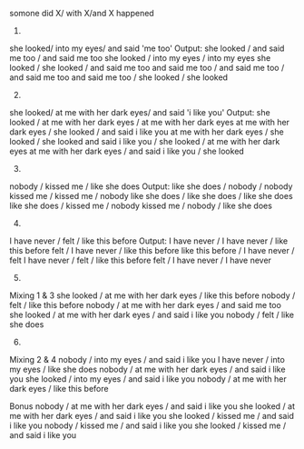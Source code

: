 somone did X/ with X/and X happened

1.
she looked/ into my eyes/ and said 'me too'
Output:
  she looked / and said me too / and said me too
  she looked / into my eyes / into my eyes
  she looked / she looked / and said me too
  and said me too / and said me too / and said me too
  and said me too / she looked / she looked

2.
she looked/ at me with her dark eyes/ and said 'i like you'
Output:
  she looked / at me with her dark eyes / at me with her dark eyes
  at me with her dark eyes / she looked / and said i like you
  at me with her dark eyes / she looked / she looked
  and said i like you / she looked / at me with her dark eyes
  at me with her dark eyes / and said i like you / she looked

3.
nobody / kissed me / like she does
Output:
  like she does / nobody / nobody
  kissed me / kissed me / nobody
  like she does / like she does / like she does
  like she does / kissed me / nobody
  kissed me / nobody / like she does

4.
I have never / felt / like this before
Output:
  I have never / I have never / like this before
  felt / I have never / like this before
  like this before / I have never / felt
  I have never / felt / like this before
  felt / I have never / I have never

5.
Mixing  1 & 3
  she looked / at me with her dark eyes / like this before
  nobody / felt / like this before
  nobody / at me with her dark eyes / and said me too
  she looked / at me with her dark eyes / and said i like you
  nobody / felt / like she does

6.
Mixing 2 & 4
  nobody / into my eyes / and said i like you
  I have never / into my eyes / like she does
  nobody / at me with her dark eyes / and said i like you
  she looked / into my eyes / and said i like you
  nobody / at me with her dark eyes / like this before

Bonus
  nobody / at me with her dark eyes / and said i like you
  she looked / at me with her dark eyes / and said i like you
  she looked / kissed me / and said i like you
  nobody / kissed me / and said i like you
  she looked / kissed me / and said i like you
